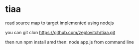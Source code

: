 # tiaa
read source map to target 
implemented using nodejs

you can git clon  https://github.com/zeplovitch/tiaa.git

then run npm install amd then: node app.js from command line



